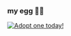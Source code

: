 ### my egg 👾👾
<a href="https://dragcave.net/view/v8g3g"><img src="https://dragcave.net/image/v8g3g.gif" style="border-width:0" alt="Adopt one today!"/></a>
